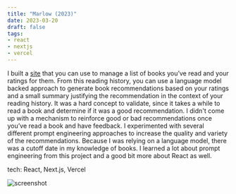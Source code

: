 ```yaml
---
title: "Marlow (2023)"
date: 2023-03-20
draft: false
tags:
- react
- nextjs
- vercel
---
```


I built a [site](https://marlow-ai.vercel.app/) that you can use to manage a list of books you’ve read and your ratings for them.
From this reading history, you can use a language model backed approach to generate book recommendations based on your ratings and a small summary justifying the recommendation in the context of your reading history.
It was a hard concept to validate, since it takes a while to read a book and determine if it was a good recommendation.
I didn't come up with a mechanism to reinforce good or bad recommendations once you’ve read a book and have feedback.
I experimented with several different prompt engineering approaches to increase the quality and variety of the recommendations.
Because I was relying on a language model, there was a cutoff date in my knowledge of books.
I learned a lot about prompt engineering from this project and a good bit more about React as well.

tech: React, Next.js, Vercel

![screenshot](/images/projects/marlow.png)
